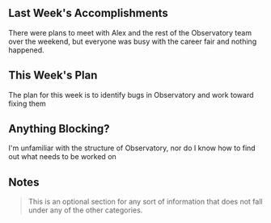 ## Last Week's Accomplishments

There were plans to meet with Alex and the rest of the Observatory team over the weekend, but everyone was busy with the career fair and nothing happened.

## This Week's Plan

The plan for this week is to identify bugs in Observatory and work toward fixing them

## Anything Blocking?

I'm unfamiliar with the structure of Observatory, nor do I know how to find out what needs to be worked on

## Notes

> This is an optional section for any sort of information that does not fall under any of the other categories.
